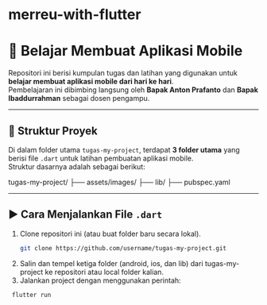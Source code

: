 # merreu-with-flutter

# 📱 Belajar Membuat Aplikasi Mobile

Repositori ini berisi kumpulan tugas dan latihan yang digunakan untuk **belajar membuat aplikasi mobile dari hari ke hari**.  
Pembelajaran ini dibimbing langsung oleh **Bapak Anton Prafanto** dan **Bapak Ibaddurrahman** sebagai dosen pengampu.

---

## 📂 Struktur Proyek

Di dalam folder utama `tugas-my-project`, terdapat **3 folder utama** yang berisi file `.dart` untuk latihan pembuatan aplikasi mobile.  
Struktur dasarnya adalah sebagai berikut:

tugas-my-project/
├── assets/images/
├── lib/
├── pubspec.yaml

---

## ▶️ Cara Menjalankan File `.dart`

1. Clone repositori ini (atau buat folder baru secara lokal).  
   ```bash
   git clone https://github.com/username/tugas-my-project.git
2. Salin dan tempel ketiga folder (android, ios, dan lib) dari tugas-my-project ke repositori atau local folder kalian.
3. Jalankan project dengan menggunakan perintah:
  ```bash
   flutter run
